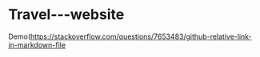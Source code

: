 # Travel---website

Demo(https://stackoverflow.com/questions/7653483/github-relative-link-in-markdown-file

